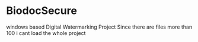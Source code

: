 # BiodocSecure
windows based Digital Watermarking Project 
Since there are files more than 100 i cant load the whole project
